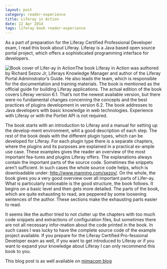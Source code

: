 ```yaml
---
layout: post
category: reader-experience
title: Liferay in Action
date: 12 Apr 2014
tags: liferay book reader-experience
---
```


As a part of preparation for the Liferay Certified Professional Developer exam, I read this book about Liferay. Liferay is a Java based open source portal project, which offers a sophisticated programming interface for developers.

<div style="float: left">
    <img src="http://www.manning.com/sezov/sezov_cover150.jpg" alt="Book cover of Lifer-ay in Action"/>
</div>

The book Liferay in Action was authored by Richard Sezov Jr, Liferays Knowledge Manager and author of the Liferay Portal Administrator’s Guide. He also leads the team, which is responsible for the documentation and training materials. The book is mentioned as the official guide for building Liferay applications. The actual edition of the book covers Liferay version 6.1. That’s not the newest available version, but there were no fundamental changes concerning the concepts and the best practices of plugins development in version 6.2. The book addresses to Java developers with basic knowledge in web technologies. Experience with Liferay or with the Portlet API is not required.

The book starts with an introduction to Liferay and a manual for setting up the develop-ment environment, whit a good description of each step. The rest of the book deals with the different plugin types, which can be developed for Liferay. For each plugin type there is a separate chapters, where the plugins and its purposes are explained in a practical ex-ample use case. These examples gives the reader an overview of the most important fea-tures and plugins Liferay offers. The explanations always contain the important parts of the source code. Sometimes the snippets aren’t sufficient. In such cases the whole source code helps, which is downloadable under: http://www.manning.com/sezov/.
On the whole, the book gives you a very good overview over all important parts of Lifer-ay. What is particularly noticeable is the good structure, the book follows. It begins on a basic level and then gets more detailed. The parts of the book, which are quite exhausting to read, are peppered by some loosening sentences of the author. These sections make the exhausting parts easier to read.

It seems like the author tried to not clutter up the chapters with too much code snippets and extractions of configuration files, but sometimes there are not all necessary infor-mation about the code printed in the book. In such cases I was lucky to have the complete source code of the example project available. If you prepare for the Liferay Certified Pro-fessional Developer exam as well, if you want to get introduced to Liferay or if you want to expand your knowledge about Liferay I can only recommend this book to you.


This blog post is as well available on [mimacom blog](http://blog.mimacom.com/)